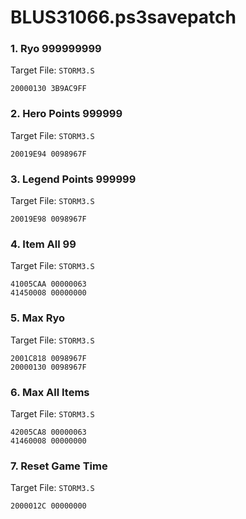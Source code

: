 # BLUS31066.ps3savepatch

### 1. Ryo 999999999

Target File: `STORM3.S`

```
20000130 3B9AC9FF
```

### 2. Hero Points 999999

Target File: `STORM3.S`

```
20019E94 0098967F
```

### 3. Legend Points 999999

Target File: `STORM3.S`

```
20019E98 0098967F
```

### 4. Item All 99

Target File: `STORM3.S`

```
41005CAA 00000063
41450008 00000000
```

### 5. Max Ryo

Target File: `STORM3.S`

```
2001C818 0098967F
20000130 0098967F
```

### 6. Max All Items

Target File: `STORM3.S`

```
42005CA8 00000063
41460008 00000000
```

### 7. Reset Game Time

Target File: `STORM3.S`

```
2000012C 00000000
```

